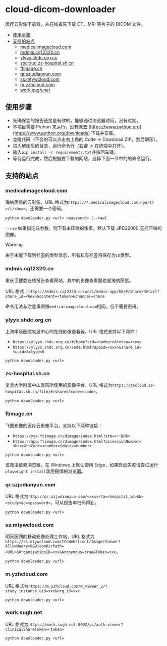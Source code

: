 # cloud-dicom-downloader

医疗云影像下载器，从在线报告下载 CT、MRI 等片子的 DICOM 文件。

* [使用步骤](#使用步骤)
* [支持的站点](#支持的站点)
  * [medicalimagecloud.com](#medicalimagecloudcom)
  * [mdmis.cq12320.cn](#mdmiscq12320cn)
  * [ylyyx.shdc.org.cn](#ylyyxshdcorgcn)
  * [zscloud.zs-hospital.sh.cn](#zs-hospitalshcn)
  * [ftimage.cn](#ftimagecn)
  * [qr.szjudianyun.com](#qrszjudianyuncom)
  * [ss.mtywcloud.com](#ssmtywcloudcom)
  * [m.yzhcloud.com](#myzhcloudcom)
  * [work.sugh.net](#worksughnet)

## 使用步骤

- 先确保您的报告链接是有效的，能够通过浏览器访问，没有过期。
- 本项目需要 Python 来运行，没有就去 [https://www.python.org](https://www.python.org/downloads) 下载并安装。
- 克隆代码（不会的可以点击右上角的 Code -> Download ZIP，然后解压）。
- 进入解压后的目录，运行命令行（右键 -> 在终端中打开）。
- 输入`pip install -r requirements.txt`并按回车键。
- 等待运行完成，然后根据要下载的网站，选择下面一节中的的命令运行。

## 支持的站点

### medicalimagecloud.com

海纳医信的云影像，URL 格式为`https://*.medicalimagecloud.com:<port?>/t/<hex>`，还需要一个密码。

```
python downloader.py <url> <password> [--raw]
```

`--raw` 如果指定该参数，则下载未压缩的像素，默认下载 JPEG2000 无损压缩的图像。

> [!WARNING]
> 由于未能下载到标签的类型信息，所有私有标签将保存为`LO`类型。

### mdmis.cq12320.cn

重庆卫健委在线报告查看网站，其中的影像查看器也是海纳医信。

URL 格式：`https://mdmis.cq12320.cn/wcs1/mdmis-app/h5/#/share/detail?share_id=<hex>&content=<token>&channel=share`

命令用法与注意事项跟`medicalimagecloud.com`相同，但不需要密码。

### ylyyx.shdc.org.cn

上海申康医院发展中心的在线影像查看器，URL 格式支持以下两种：

- `https://ylyyx.shdc.org.cn/#/home?sid=<number>&token=<hex>`
- `https://ylyyx.shdc.org.cn/code.html?appid=<xxx>&share_id=<uuid>&ctype=5`

```
python downloader.py <url>
```

### zs-hospital.sh.cn

复旦大学附属中山医院所使用的影像平台，URL 格式为`https://zscloud.zs-hospital.sh.cn/film/#/shared?code=<code>`。

```
python downloader.py <url>
```

### ftimage.cn

飞图影像的医疗云影像平台，支持以下两种链接：

- `https://yyx.ftimage.cn/dimage/index.html?stm=<一长串>`
- `https://app.ftimage.cn/dimage/index.html?accessionNumber=<hex>&hsCode=<number>&date=<number>`

```
python downloader.py <url>
```

该爬虫依赖浏览器，在 Windows 上默认使用 Edge，如果启动失败请尝试运行`playwright install`改用捆绑的浏览器。

### qr.szjudianyun.com

URL 格式为`http://qr.szjudianyun.com/<xxx>/?a=<hospital_id>&b=<study>&c=<password>`，可从报告单扫码得到。

```
python downloader.py <url>
```

### ss.mtywcloud.com

明天医网的移动影像处理工作站，URL 格式为`https://ss.mtywcloud.com/ICCWebClient/Image/Viewer?AllowQuery=0&DicomDirPath=<URL>&OrganizationID=xxx&Anonymous=true&Token=xxx`。

```
python downloader.py <url>
```

### m.yzhcloud.com

URL 格式为`https://m.yzhcloud.com/w_viewer_2/?study_instance_uid=xxx&org_id=xxx`

```
python downloader.py <url>
```

### work.sugh.net

URL 格式为`https://work.sugh.net:8002/pc/auth-viewer?clinicalShareToken=<token>`

```
python downloader.py <url>
```
